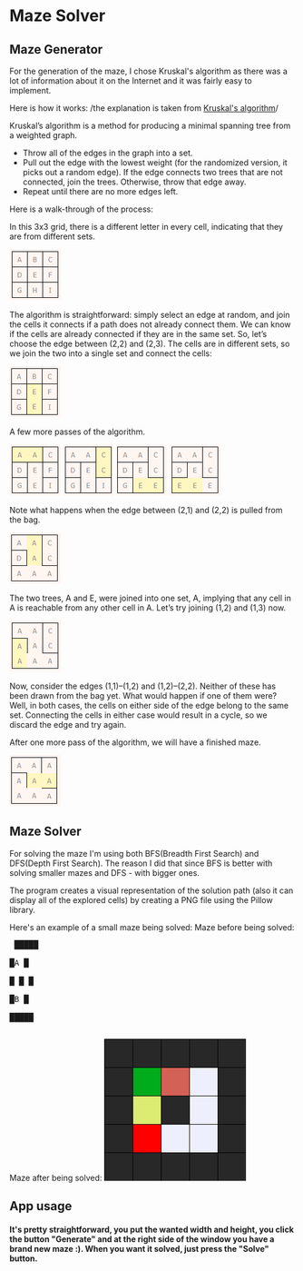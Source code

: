 # Maze Solver 

## Maze Generator

For the generation of the maze, I chose Kruskal's algorithm as there was a lot of information about it on the Internet and it was fairly easy to implement.

Here is how it works: /the explanation is taken from [Kruskal's algorithm](https://weblog.jamisbuck.org/2011/1/3/maze-generation-kruskal-s-algorithm)/

Kruskal’s algorithm is a method for producing a minimal spanning tree from a weighted graph.
- Throw all of the edges in the graph into a set.
- Pull out the edge with the lowest weight (for the randomized version, it picks out a random edge). If the edge connects two trees that are not connected, join the trees. Otherwise, throw that edge away.
- Repeat until there are no more edges left.

Here is a walk-through of the process:

In this 3x3 grid, there is a different letter in every cell, indicating that they are from different sets.

![first picture of the visual represention](Pictures/1.png)

The algorithm is straightforward: simply select an edge at random, and join the cells it connects if a path does not already connect them. We can know if the cells are already connected if they are in the same set. So, let’s choose the edge between (2,2) and (2,3). The cells are in different sets, so we join the two into a single set and connect the cells:

![second picture of the visual representation](Pictures/2.png)

A few more passes of the algorithm.

![third picture of the visual represention](Pictures/3.png)
![fourth picture of the visual represention](Pictures/4.png) 
![fifth picture of the visual represention](Pictures/5.png)
![sixth picture of the visual represention](Pictures/6.png)

Note what happens when the edge between (2,1) and (2,2) is pulled from the bag.

![seventh picture of the visual represention](Pictures/7.png)

The two trees, A and E, were joined into one set, A, implying that any cell in A is reachable from any other cell in A. Let’s try joining (1,2) and (1,3) now.

![eight picture of the visual represention](Pictures/8.png)

Now, consider the edges (1,1)–(1,2) and (1,2)–(2,2). Neither of these has been drawn from the bag yet. What would happen if one of them were? Well, in both cases, the cells on either side of the edge belong to the same set. Connecting the cells in either case would result in a cycle, so we discard the edge and try again.

After one more pass of the algorithm, we will have a finished maze.

![ninth picture of the visual represention](Pictures/9.png)

## Maze Solver

For solving the maze I'm using both BFS(Breadth First Search) and DFS(Depth First Search). The reason I did that since BFS is better with solving smaller mazes and DFS - with bigger ones.

The program creates a visual representation of the solution path (also it can display all of the explored cells) by creating a PNG file using the Pillow library.

Here's an example of a small maze being solved:
    Maze before being solved:  
    <pre>
    █████  
    █A  █  
    █ █ █  
    █B  █  
    █████  
    </pre>
    Maze after being solved:
    ![solved maze](maze2.png)

## App usage

#### It's pretty straightforward, you put the wanted width and height, you click the button "Generate" and at the right side of the window you have a brand new maze :). When you want it solved, just press the "Solve" button. 


